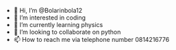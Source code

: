 - 👋 Hi, I’m @Bolarinbola12
- 👀 I’m interested in coding 
- 🌱 I’m currently learning physics
- 💞️ I’m looking to collaborate on python
- 📫 How to reach me via telephone number 0814216776

<!---
Bolarinbola12/Bolarinbola12 is a ✨ special ✨ repository because its `README.md` (this file) appears on your GitHub profile.
You can click the Preview link to take a look at your changes.
--->
